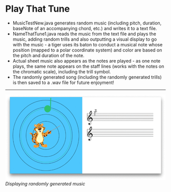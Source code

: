 Play That Tune
============
* MusicTestNew.java generates random music (including pitch, duration, baseNote of an accompanying chord, etc.) and writes it to a text file.
* NameThatTune1.java reads the music from the text file and plays the music, adding random trills and also outputting a visual display to go with the music - a tiger uses its baton to conduct a musical note whose position (mapped to a polar coordinate system) and color are based on the pitch and duration of the note.
* Actual sheet music also appears as the notes are played - as one note plays, the same note appears on the staff lines (works with the notes on the chromatic scale), including the trill symbol.
* The randomly generated song (including the randomly generated trills) is then saved to a .wav file for future enjoyment!

---
![PlayThatTuneGIF](/ptt.gif)
_Displaying randomly generated music_